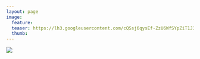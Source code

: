 ```yaml
---
layout: page
image:
  feature:
  teaser: https://lh3.googleusercontent.com/cQSsj6qysEf-ZzU6WfSYpZiT1J30iFqDP2I4BOCmxQY=w245-h163-no
  thumb:
---
```


![](https://lh3.googleusercontent.com/kXTJsXFE5azJqHaxVQQC-EIqcIUhJ9IESpUJmaYsVic=w800)
